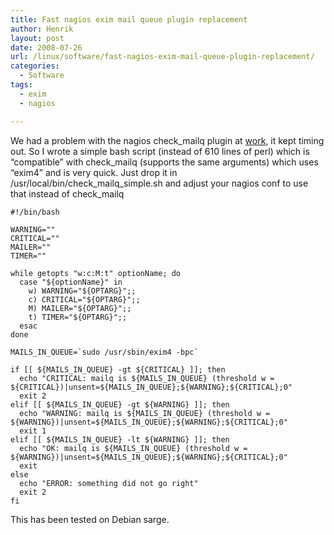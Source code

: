 ```yaml
---
title: Fast nagios exim mail queue plugin replacement
author: Henrik
layout: post
date: 2008-07-26
url: /linux/software/fast-nagios-exim-mail-queue-plugin-replacement/
categories:
  - Software
tags:
  - exim
  - nagios

---
```

We had a problem with the nagios check_mailq plugin at [work][1], it kept timing out. So I wrote a simple bash script (instead of 610 lines of perl) which is &#8220;compatible&#8221; with check\_mailq (supports the same arguments) which uses &#8220;exim4&#8221; and is very quick. Just drop it in /usr/local/bin/check\_mailq\_simple.sh and adjust your nagios conf to use that instead of check\_mailq
<!--more-->

<pre>
<code class="language-bash">#!/bin/bash

WARNING=""
CRITICAL=""
MAILER=""
TIMER=""

while getopts "w:c:M:t" optionName; do
  case "${optionName}" in
    w) WARNING="${OPTARG}";;
    c) CRITICAL="${OPTARG}";;
    M) MAILER="${OPTARG}";;
    t) TIMER="${OPTARG}";;
  esac
done

MAILS_IN_QUEUE=`sudo /usr/sbin/exim4 -bpc`

if [[ ${MAILS_IN_QUEUE} -gt ${CRITICAL} ]]; then
  echo "CRITICAL: mailq is ${MAILS_IN_QUEUE} (threshold w = ${CRITICAL})|unsent=${MAILS_IN_QUEUE};${WARNING};${CRITICAL};0"
  exit 2
elif [[ ${MAILS_IN_QUEUE} -gt ${WARNING} ]]; then
  echo "WARNING: mailq is ${MAILS_IN_QUEUE} (threshold w = ${WARNING})|unsent=${MAILS_IN_QUEUE};${WARNING};${CRITICAL};0"
  exit 1
elif [[ ${MAILS_IN_QUEUE} -lt ${WARNING} ]]; then
  echo "OK: mailq is ${MAILS_IN_QUEUE} (threshold w = ${WARNING})|unsent=${MAILS_IN_QUEUE};${WARNING};${CRITICAL};0"
  exit
else
  echo "ERROR: something did not go right"
  exit 2
fi
</code></pre>

This has been tested on Debian sarge.

 [1]: http://www.bellcom.dk
